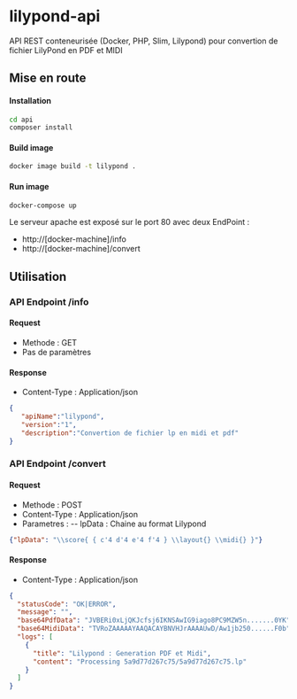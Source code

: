 # lilypond-api
API REST conteneurisée (Docker, PHP, Slim, Lilypond) pour convertion de fichier LilyPond en PDF et MIDI

## Mise en route

#### Installation
```bash
cd api
composer install
```
	
#### Build image
```bash
docker image build -t lilypond .
```

#### Run image
```bash
docker-compose up
```
Le serveur apache est exposé sur le port 80 avec deux EndPoint : 
- http://[docker-machine]/info 
- http://[docker-machine]/convert


## Utilisation

### API Endpoint /info

#### Request
- Methode : GET
- Pas de paramètres
	
#### Response
- Content-Type : Application/json
```json
{
   "apiName":"lilypond",
   "version":"1",
   "description":"Convertion de fichier lp en midi et pdf"
}
```  
	
### API Endpoint /convert
	
#### Request	
- Methode : POST
- Content-Type : Application/json
- Parametres :
-- lpData : Chaine au format Lilypond
```json
{"lpData": "\\score{ { c'4 d'4 e'4 f'4 } \\layout{} \\midi{} }"}
```
	
#### Response
- Content-Type : Application/json
```json  
{
  "statusCode": "OK|ERROR",
  "message": "",
  "base64PdfData": "JVBERi0xLjQKJcfsj6IKNSAwIG9iago8PC9MZW5n.......0YK",
  "base64MidiData": "TVRoZAAAAAYAAQACAYBNVHJrAAAAUwD/Aw1jb250......F0b",
  "logs": [
    {
      "title": "Lilypond : Generation PDF et Midi",
      "content": "Processing 5a9d77d267c75/5a9d77d267c75.lp"
    }
  ]
}
```
